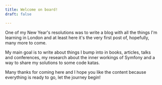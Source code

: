 ```yaml
---
title: Welcome on board!
draft: false

---
```

One of my New Year's resolutions was to write a blog with all the things I'm learning in London and at least here it's
the very first post of, hopefully, many more to come.

My main goal is to write about things I bump into in books, articles, talks and conferences, my research about
the inner workings of Symfony and a way to share my solutions to some code katas.

Many thanks for coming here and I hope you like the content because everything is ready to go, let the journey begin!

